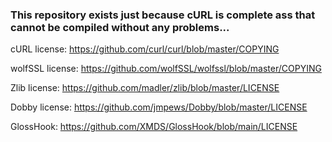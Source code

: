 ### This repository exists just because cURL is complete ass that cannot be compiled without any problems...

cURL license: https://github.com/curl/curl/blob/master/COPYING

wolfSSL license: https://github.com/wolfSSL/wolfssl/blob/master/COPYING

Zlib license: https://github.com/madler/zlib/blob/master/LICENSE

Dobby license: https://github.com/jmpews/Dobby/blob/master/LICENSE

GlossHook: https://github.com/XMDS/GlossHook/blob/main/LICENSE
